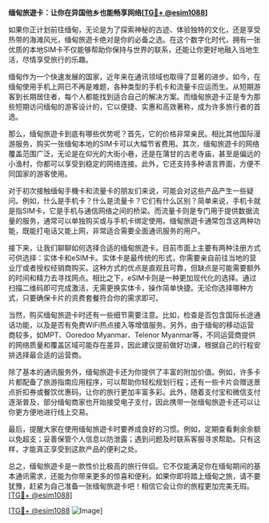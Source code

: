 **缅甸旅遊卡：让你在异国他乡也能畅享网络[[TG💪+ @esim1088](https://t.me/s/esim1088)]**

如果你正计划前往缅甸，无论是为了探索神秘的古迹、体验独特的文化，还是享受热带的海滩风光，缅甸旅遊卡绝对是你的必备之选。在这个数字化时代，拥有一张优质的本地SIM卡不仅能够帮助你保持与世界的联系，还能让你更好地融入当地生活，尽情享受旅行的乐趣。

缅甸作为一个快速发展的国家，近年来在通讯领域也取得了显著的进步。如今，在缅甸使用手机上网已不再是难题，各种类型的手机卡和流量卡应运而生。从短期游客到长期居住者，每个人都能找到适合自己的解决方案。而缅甸旅遊卡正是专为那些短期访问缅甸的游客设计的，它以便捷、实惠和高效著称，成为许多旅行者的首选。

那么，缅甸旅遊卡到底有哪些优势呢？首先，它的价格非常亲民。相比其他国际漫游服务，购买一张缅甸本地的SIM卡可以大幅节省费用。其次，缅甸旅遊卡的网络覆盖范围广泛，无论是在仰光的大街小巷，还是在蒲甘的古老寺庙，甚至是偏远的小渔村，你都可以享受到稳定的网络连接。此外，它还支持多种语言界面，方便不同国家的游客使用。

对于初次接触缅甸手機卡和流量卡的朋友们来说，可能会对这些产品产生一些疑问。例如，什么是手机卡？什么是流量卡？它们有什么区别？简单来说，手机卡就是指SIM卡，它是手机与通信网络之间的桥梁。而流量卡则是专门用于提供数据流量的服务，通常可以单独购买或与手机卡绑定使用。缅甸旅遊卡通常包含这两种功能，既能打电话又能上网，非常适合需要全面通讯服务的用户。

接下来，让我们聊聊如何选择合适的缅甸旅遊卡。目前市面上主要有两种注册方式可供选择：实体卡和eSIM卡。实体卡是最传统的形式，你需要亲自前往当地的营业厅或者授权经销商购买。这种方式的优点是直观且可靠，但缺点是可能需要额外的时间和精力去寻找网点。相比之下，eSIM卡则是一种更加现代化的选择。通过扫描二维码即可完成激活，无需更换实体卡，操作简单快捷。无论你选择哪种方式，只要确保卡片的资费套餐符合你的需求即可。

当然，购买缅甸旅遊卡时还有一些细节需要注意。比如，检查是否包含国际长途通话功能，以及是否有免费WiFi热点接入等增值服务。另外，由于缅甸的移动运营商较多，如MPT、Ooredoo Myanmar、Telenor Myanmar等，不同运营商提供的网络质量和覆盖区域可能存在差异，因此建议提前做好功课，根据自己的行程安排选择最合适的运营商。

除了基本的通讯服务外，缅甸旅遊卡还为你提供了丰富的附加价值。例如，许多卡片都配备了旅游指南应用程序，可以帮助你轻松规划行程；还有一些卡片会赠送景点折扣券或餐饮优惠码，让你的旅行更加丰富多彩。此外，随着支付宝和微信支付逐渐普及，部分缅甸商家也开始接受电子支付，因此携带一张缅甸旅遊卡还可以让你更方便地进行线上交易。

最后，提醒大家在使用缅甸旅遊卡时要养成良好的习惯。例如，定期查看剩余余额以免超支；妥善保管个人信息以防泄露；遇到问题及时联系客服寻求帮助。只有这样，才能真正享受到这款产品的便利之处。

总之，缅甸旅遊卡是一款性价比极高的旅行伴侣。它不仅能满足你在缅甸期间的基本通讯需求，还能为你带来更多的惊喜和便利。如果你即将踏上缅甸之旅，请不要犹豫，赶紧为自己准备一张缅甸旅遊卡吧！相信它会让你的旅程更加完美无瑕。[[TG💪+ @esim1088](https://t.me/s/esim1088)]

[[TG💪+ @esim1088](https://t.me/s/esim1088) ![Image](https://i.postimg.cc/4NQfJmqS/Snipaste-2025-05-13-00-14-12.png)]